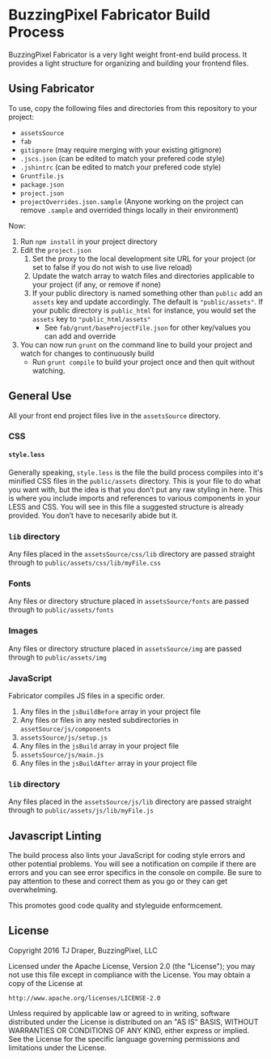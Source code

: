 # BuzzingPixel Fabricator Build Process

BuzzingPixel Fabricator is a very light weight front-end build process. It provides a light structure for organizing and building your frontend files.

## Using Fabricator

To use, copy the following files and directories from this repository to your project:

- `assetsSource`
- `fab`
- `gitignore` (may require merging with your existing gitignore)
- `.jscs.json` (can be edited to match your prefered code style)
- `.jshintrc` (can be edited to match your prefered code style)
- `Gruntfile.js`
- `package.json`
- `project.json`
- `projectOverrides.json.sample` (Anyone working on the project can remove `.sample` and overrided things locally in their environment)

Now:

1. Run `npm install` in your project directory
2. Edit the `project.json`
	1. Set the proxy to the local development site URL for your project (or set to false if you do not wish to use live reload)
	2. Update the watch array to watch files and directories applicable to your project (if any, or remove if none)
	3. If your public directory is named something other than `public` add an `assets` key and update accordingly. The default is `"public/assets"`. If your public directory is `public_html` for instance, you would set the `assets` key to `"public_html/assets"`
		- See `fab/grunt/baseProjectFile.json` for other key/values you can add and override
3. You can now run `grunt` on the command line to build your project and watch for changes to continuously build
	- Run `grunt compile` to build your project once and then quit without watching.

## General Use

All your front end project files live in the `assetsSource` directory.

### CSS

#### `style.less`

Generally speaking, `style.less` is the file the build process compiles into it's minified CSS files in the `public/assets` directory. This is your file to do what you want with, but the idea is that you don’t put any raw styling in here. This is where you include imports and references to various components in your LESS and CSS. You will see in this file a suggested structure is already provided. You don’t have to necesarily abide but it.

### `lib` directory

Any files placed in the `assetsSource/css/lib` directory are passed straight through to `public/assets/css/lib/myFile.css`

### Fonts

Any files or directory structure placed in `assetsSource/fonts` are passed through to `public/assets/fonts`

### Images

Any files or directory structure placed in `assetsSource/img` are passed through to `public/assets/img`

### JavaScript

Fabricator compiles JS files in a specific order.

1. Any files in the `jsBuildBefore` array in your project file
2. Any files or files in any nested subdirectories in `assetSource/js/components`
3. `assetsSource/js/setup.js`
4. Any files in the `jsBuild` array in your project file
5. `assetsSource/js/main.js`
6. Any files in the `jsBuildAfter` array in your project file

### `lib` directory

Any files placed in the `assetsSource/js/lib` directory are passed straight through to `public/assets/js/lib/myFile.js`

## Javascript Linting

The build process also lints your JavaScript for coding style errors and other potential problems. You will see a notification on compile if there are errors and you can see error specifics in the console on compile. Be sure to pay attention to these and correct them as you go or they can get overwhelming.

This promotes good code quality and styleguide enformcement.

## License

Copyright 2016 TJ Draper, BuzzingPixel, LLC

Licensed under the Apache License, Version 2.0 (the "License");
you may not use this file except in compliance with the License.
You may obtain a copy of the License at

	http://www.apache.org/licenses/LICENSE-2.0

Unless required by applicable law or agreed to in writing, software
distributed under the License is distributed on an "AS IS" BASIS,
WITHOUT WARRANTIES OR CONDITIONS OF ANY KIND, either express or implied.
See the License for the specific language governing permissions and
limitations under the License.